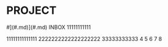 # PROJECT

#](#.md)](#.md) INBOX
11111111111


11111111111111
2222222222222222222
33333333333
4
5
6
7
8
